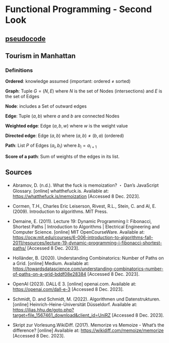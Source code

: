 <script type="text/javascript" charset="utf-8" 
src="https://cdn.mathjax.org/mathjax/latest/MathJax.js?config=TeX-AMS-MML_HTMLorMML,
https://vincenttam.github.io/javascripts/MathJaxLocal.js"></script>


# Functional Programming - Second Look


## [pseudocode](https://github.com/curolith/curolith.github.io/blob/main/seminar/code/pseudocode.java)

## Tourism in Manhattan
### Definitions

$\textbf{Ordered}$: knowledge assumed (important: ordered $\neq$ sorted)

$\textbf{Graph}$: Tuple $G = (N, E)$ where $N$ is the set of Nodes (intersections) and $E$ is the set of Edges

$\textbf{Node}$: includes a Set of outward edges

$\textbf{Edge}$: Tuple $(a, b)$ where $a$ and $b$ are connected Nodes

$\textbf{Weighted edge}$: Edge $(a, b, w)$ where $w$ is the weight value

$\textbf{Directed edge}$: Edge $(a, b)$ where $(a, b) \neq (b, a)$ (ordered)

$\textbf{Path}$: List $P$ of Edges $(a_i, b_i)$ where $b_i = a_{i+1}$ 

$\textbf{Score of a path}$: Sum of weights of the edges in its list.

## Sources

- Abramov, D. (n.d.). What the fuck is memoization? ・ Dan’s JavaScript Glossary. [online] whatthefuck.is. Available at: <https://whatthefuck.is/memoization> [Accessed 8 Dec. 2023].

- Cormen, T.H., Charles Eric Leiserson, Rivest, R.L., Stein, C. and Al, E. (2009). Introduction to algorithms. MIT Press.

- Demaine, E. (2011). Lecture 19: Dynamic Programming I: Fibonacci, Shortest Paths \| Introduction to Algorithms \| Electrical Engineering and Computer Science. [online] MIT OpenCourseWare. Available at: <https://ocw.mit.edu/courses/6-006-introduction-to-algorithms-fall-2011/resources/lecture-19-dynamic-programming-i-fibonacci-shortest-paths/> [Accessed 8 Dec. 2023].

- Holländer, B. (2020). Understanding Combinatorics: Number of Paths on a Grid. [online] Medium. Available at: <https://towardsdatascience.com/understanding-combinatorics-number-of-paths-on-a-grid-bddf08e28384> [Accessed 8 Dec. 2023].

- OpenAI (2023). DALL·E 3. [online] openai.com. Available at: <https://openai.com/dall-e-3> [Accessed 8 Dec. 2023].

- Schmidt, D. and Schmidt, M. (2022). Algorithmen und Datenstrukturen. [online] Heinrich-Heine-Universität Düsseldorf. Available at: <https://ilias.hhu.de/goto.php?target=file_1567461_download&client_id=UniRZ> [Accessed 8 Dec. 2023]. 

- Skript zur Vorlesung.WikiDiff. (2017). Memorize vs Memoize - What’s the difference? [online] Available at: <https://wikidiff.com/memoize/memorize> [Accessed 8 Dec. 2023].




</body>
</html>